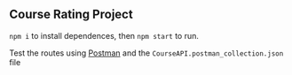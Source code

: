 ## Course Rating Project

`npm i` to install dependences, then `npm start` to run.

Test the routes using [Postman](https://www.getpostman.com/) and the `CourseAPI.postman_collection.json` file
